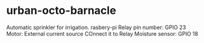 # urban-octo-barnacle
Automatic sprinkler for irrigation.
rasbery-pi 
Relay pin number: GPIO 23
Motor: External current source 
       COnnect it to Relay 
Moisture sensor: GPIO 18
